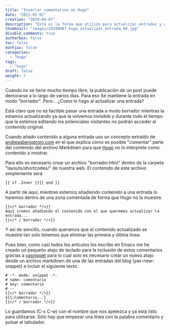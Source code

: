 ```yaml
---
title: "Insertar comentarios en Hugo"
date: "2021-01-02"
creation: "2020-04-07"
description: "Está es la forma que utilizo para actualizar entradas y evitar que se muestren los cambios hasta que esté terminada la actualización."
thumbnail: "images/20200407_hugo_actualizar_entrada_00.jpg"
disable_comments: true
authorbox: false
toc: false
mathjax: false
categories:
  - "hugo"
tags:
  - "hugo"
draft: false
weight: 5
---
```

Cuando no se tiene mucho tiempo libre, la publicación de un post puede demorarse a lo largo de varios días. Para eso Se mantiene la entrada en modo "borrador". Pero... ¿Como lo hago al actualizar una entrada?
<!--more-->
Está claro que no es factible pasar una entrada a modo borrador mientras la estamos actualizando ya que la volvemos invisible y durante todo el tiempo que la estemos editando los potenciales visitantes no podrán acceder al contenido original.

Cuando añado contenido a alguna entrada uso un concepto extraído de [andreasbergstrom.com] en el que explica cómo es posible "comentar" parte del contenido del archivo Markdown para que [Hugo] no lo interprete como contenido a mostrar.

Para ello es necesario crear un archivo "borrador.html" dentro de la carpeta "layouts/shortcodes/" de nuestra web. El contenido de este archivo simplemente será

```
{{ if .Inner }}{{ end }}
```

A partir de aquí, mientras estemos añadiendo contenido a una entrada lo haremos dentro de una zona comentada de forma que Hugo no la muestre.

```
{{</* borrador */>}}
Aquí iremos añadiendo el contenido con el que queremos actualizar la entrada...
{{</* / borrador */>}}
```

Y así de sencillo, cuando queramos que el contenido actualizado se muestre tan solo tenemos que eliminar las primera y última linea.


Pues bien, como casi todos los artículos los escribo en Emacs me he creado un pequeño atajo de teclado para la inclusión de estos comentarios gracias a [yasnippet] para lo cual solo es necesario crear un nuevo atajo desde un archivo markdown de una de las entradas del blog (yas-new-snippet) e incluir el siguiente texto.

```
# -*- mode: snippet -*-
# name: comentario
# key: comentario
# --
{{</* borrador */>}}
${1:Comentario...}
{{</* / borrador */>}}
```

Lo guardamos (C-x C-w) con el nombre que nos apetezca y ya está listo para utilizarse. Sólo hay que empezar una línea con la palabra comentario y pulsar el tabulador.

[Hugo]: https://gohugo.io/
[andreasbergstrom.com]: https://andreasbergstrom.com/posts/comments-in-hugo/
[yasnippet]: https://github.com/joaotavora/yasnippet
